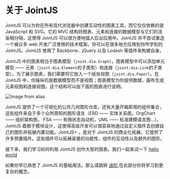 # 关于 JointJS

JointJS 可以为你在所有现代浏览器中创建互动性的图表工具，而它仅仅依赖的是 JavaScript 和 SVG。它的 MVC 结构将图表、元素和连接的数据模型与它们的渲染相分隔，这使得 JointJS 可以很方便地插入后台应用中。JointJS 并不尝试重造一个被众多 web 开发广泛使用的技术框架。你可以在很多地方应用到你所学到的 JointJS。JointJS 使用了 Backbone、jQuery 以及 Lodash 等插件来构建自身。

JointJS 中的图表相当于图表模型（<code>joint.dia.Graph</code>）。图表模型中可以添加单元模型 —— 元素（<code>joint.dia.Element</code>的子类型）和连接（<code>joint.dia.Link</code>的子类型）。为了展示图表，我们需要将它放入一个纸张视图（<code>joint.dia.Paper</code>）。在 JointJS 中，你操纵的是数据模型而不是视图；图表模型为你提供数据，画布生成元素视图和连接视图。这个结构可以由下面的图表进行说明。

![Image from alias](~@image/intro/arch.png)

JointJS 提供了一个可视化的公共几何图形仓库，还有大量开箱即用的组件集合，这些组件来自于多个众所周知的图形语言（ERD —— 实体关系图，OrgChart —— 组织架构图， FSA —— 有限状态自动机，UML —— 标准建模语言图...）。JointJS 着眼于模块设计，这使得高级开发可以很容易地通过自定义插件去创建自己的图形并拓展内置功能。JointJS+ ，是对于 JointJS 的商业化拓展，它提供了许多预置插件。这些插件可以拓展装置的功能性、组件的互动性以及额外的图形。

接下来，我们学习如何利用 JointJS 创作大型的图表。我们一起来试一下
<a href="/tutorial/intro/start.html">hello world</a>

如果你早已熟悉了 JointJS 的基础用法，那么请跳转 <a href="/intermediate/">进阶</a>,在此部分你将学习到更复杂的概念。